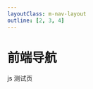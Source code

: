 ```yaml
---
layoutClass: m-nav-layout
outline: [2, 3, 4]
---
```


<script setup>
import { NAV_DATA } from './data'
</script>
<style src="./index.scss"></style>

# 前端导航

js 测试页

<!-- <MNavLinks v-for="{title, items} in NAV_DATA" :title="title" :items="items"/> -->

<br />
